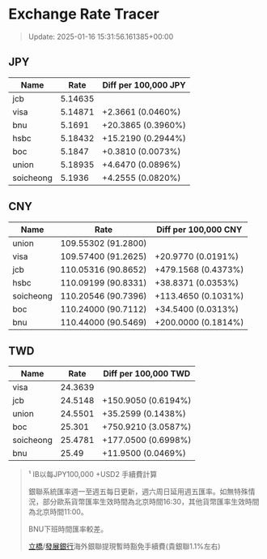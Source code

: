 # Exchange Rate Tracer

> Update: 2025-01-16 15:31:56.161385+00:00

## JPY

| Name      |    Rate | Diff per 100,000 JPY   |
|-----------|---------|------------------------|
| jcb       | 5.14635 |                        |
| visa      | 5.14871 | +2.3661 (0.0460%)      |
| bnu       | 5.1691  | +20.3865 (0.3960%)     |
| hsbc      | 5.18432 | +15.2190 (0.2944%)     |
| boc       | 5.1847  | +0.3810 (0.0073%)      |
| union     | 5.18935 | +4.6470 (0.0896%)      |
| soicheong | 5.1936  | +4.2555 (0.0820%)      |

## CNY

| Name      | Rate                | Diff per 100,000 CNY   |
|-----------|---------------------|------------------------|
| union     | 109.55302	(91.2800) |                        |
| visa      | 109.57400	(91.2625) | +20.9770 (0.0191%)     |
| jcb       | 110.05316	(90.8652) | +479.1568 (0.4373%)    |
| hsbc      | 110.09199	(90.8331) | +38.8371 (0.0353%)     |
| soicheong | 110.20546	(90.7396) | +113.4650 (0.1031%)    |
| boc       | 110.24000	(90.7112) | +34.5400 (0.0313%)     |
| bnu       | 110.44000	(90.5469) | +200.0000 (0.1814%)    |

## TWD

| Name      |    Rate | Diff per 100,000 TWD   |
|-----------|---------|------------------------|
| visa      | 24.3639 |                        |
| jcb       | 24.5148 | +150.9050 (0.6194%)    |
| union     | 24.5501 | +35.2599 (0.1438%)     |
| boc       | 25.301  | +750.9210 (3.0587%)    |
| soicheong | 25.4781 | +177.0500 (0.6998%)    |
| bnu       | 25.49   | +11.9500 (0.0469%)     |


> ¹ IB以每JPY100,000 +USD2 手續費計算
>
> 銀聯系統匯率週一至週五每日更新，週六周日延用週五匯率。如無特殊情況，部分歐系貨幣匯率生效時間為北京時間16:30，其他貨幣匯率生效時間為北京時間11:00。
>
> BNU下班時間匯率較差。
>
> [立橋](https://www.wlbank.com.mo/uploads/ueditor/file/20181211/1544536513900230.pdf)/[發展銀行](https://www.mdb.com.mo/Service_Charges_20230728.pdf)海外銀聯提現暫時豁免手續費(貴銀聯1.1%左右)

